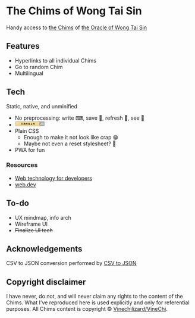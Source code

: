 # The Chims of Wong Tai Sin

Handy access to [the Chims](https://the-oracle-of-wong-tai-sin.webnode.page/chims-gallery/) of [the Oracle of Wong Tai Sin](https://the-oracle-of-wong-tai-sin.webnode.page/)

## Features

* Hyperlinks to all individual Chims
* Go to random Chim
* Multilingual

## Tech

Static, native, and unminified

* No preprocessing: write ⌨, save 💾, refresh 🔁, see 👀
* [![Vanilla JS button](./.readme/vanilla-js-button.png "Vanilla JS")](https://vanilla-js.com/)
* Plain CSS
  * Enough to make it not look like crap 😁
  * Maybe not even a reset stylesheet? 🤔
* PWA for fun

### Resources

* [Web technology for developers](https://developer.mozilla.org/en-US/docs/Web)
* [web.dev](https://web.dev/)

## To-do

* UX mindmap, info arch
* Wireframe UI
* ~~Finalize UI tech~~

## Acknowledgements

CSV to JSON conversion performed by [CSV to JSON](https://csvjson.com/csv2json)

## Copyright disclaimer

I have never, do not, and will never claim any rights to the content of the Chims. What I've reproduced here is used explicitly and only for referential purposes. All Chims content is copyright &copy; [Vinechilizard/VineChi](https://the-oracle-of-wong-tai-sin.webnode.page/about-me/).
